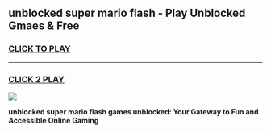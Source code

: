 
## unblocked super mario flash - Play Unblocked Gmaes & Free
<h3>
<a href="https://news.freeplayer.one?title=unblocked_super_mario_flash&ref=16F">CLICK TO PLAY</a></h3>
<hr>

<h3>
<a href="https://news.freeplayer.one?title=unblocked_super_mario_flash&ref=16F">CLICK 2 PLAY</a>
  
</h3>

<a href="https://news.freeplayer.one?title=unblocked_super_mario_flash&ref=16F/"><img src="https://clearcache.store/games.png"></a>


**unblocked super mario flash games unblocked: Your Gateway to Fun and Accessible Online Gaming**
